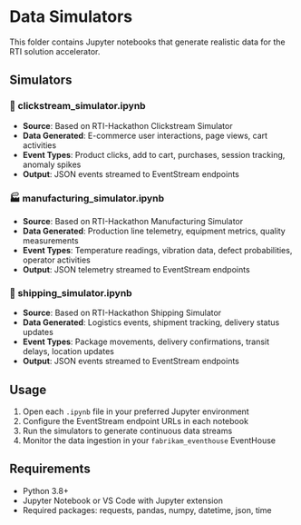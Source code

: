 # Data Simulators

This folder contains Jupyter notebooks that generate realistic data for the RTI solution accelerator.

## Simulators

### 📱 clickstream_simulator.ipynb
- **Source**: Based on RTI-Hackathon Clickstream Simulator
- **Data Generated**: E-commerce user interactions, page views, cart activities
- **Event Types**: Product clicks, add to cart, purchases, session tracking, anomaly spikes
- **Output**: JSON events streamed to EventStream endpoints

### 🏭 manufacturing_simulator.ipynb  
- **Source**: Based on RTI-Hackathon Manufacturing Simulator
- **Data Generated**: Production line telemetry, equipment metrics, quality measurements
- **Event Types**: Temperature readings, vibration data, defect probabilities, operator activities
- **Output**: JSON telemetry streamed to EventStream endpoints

### 🚚 shipping_simulator.ipynb
- **Source**: Based on RTI-Hackathon Shipping Simulator  
- **Data Generated**: Logistics events, shipment tracking, delivery status updates
- **Event Types**: Package movements, delivery confirmations, transit delays, location updates
- **Output**: JSON events streamed to EventStream endpoints

## Usage

1. Open each `.ipynb` file in your preferred Jupyter environment
2. Configure the EventStream endpoint URLs in each notebook
3. Run the simulators to generate continuous data streams
4. Monitor the data ingestion in your `fabrikam_eventhouse` EventHouse

## Requirements

- Python 3.8+
- Jupyter Notebook or VS Code with Jupyter extension
- Required packages: requests, pandas, numpy, datetime, json, time
